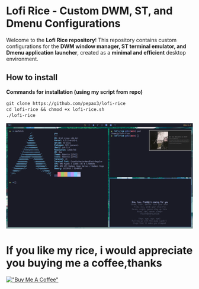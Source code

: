 # Lofi Rice - Custom DWM, ST, and Dmenu Configurations

Welcome to the **Lofi Rice repository**! This repository contains custom configurations for the **DWM window manager, ST terminal emulator, and Dmenu application launcher**, created as a **minimal and efficient** desktop environment.

## How to install

**Commands for installation (using my script from repo)**

```
git clone https://github.com/pepax3/lofi-rice
cd lofi-rice && chmod +x lofi-rice.sh 
./lofi-rice
```


![Minion](https://github.com/pepax3/lofi-rice/blob/master/showcase.png?raw=true)

# If you like my rice, i would appreciate you buying me a coffee,thanks

[!["Buy Me A Coffee"](https://www.buymeacoffee.com/assets/img/custom_images/orange_img.png)](https://www.buymeacoffee.com/pepax3)

